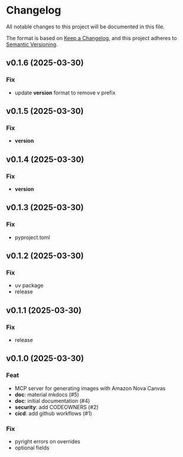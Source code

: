 # Changelog

All notable changes to this project will be documented in this file.

The format is based on [Keep a Changelog](https://keepachangelog.com/en/1.0.0/),
and this project adheres to [Semantic Versioning](https://semver.org/spec/v2.0.0.html).

## v0.1.6 (2025-03-30)

### Fix

- update __version__ format to remove v prefix

## v0.1.5 (2025-03-30)

### Fix

- __version__

## v0.1.4 (2025-03-30)

### Fix

- __version__

## v0.1.3 (2025-03-30)

### Fix

- pyproject.toml

## v0.1.2 (2025-03-30)

### Fix

- uv package
- release

## v0.1.1 (2025-03-30)

### Fix

- release

## v0.1.0 (2025-03-30)

### Feat

- MCP server for generating images with Amazon Nova Canvas
- **doc**: material mkdocs (#5)
- **doc**: initial documentation (#4)
- **security**: add CODEOWNERS (#2)
- **cicd**: add github workflows (#1)

### Fix

- pyright errors on  overrides
- optional fields
